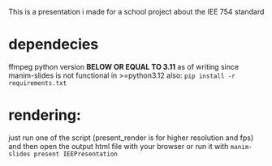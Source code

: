 This is a presentation i made for a school project about the IEE 754 standard

# dependecies
ffmpeg
python version **BELOW OR EQUAL TO 3.11** as of writing since manim-slides is not functional in >=python3.12
also:
`pip install -r requirements.txt`

# rendering:
just run one of the script (present_render is for higher resolution and fps) and then open the output html file with your browser or run it with `manim-slides present IEEPresentation` 
